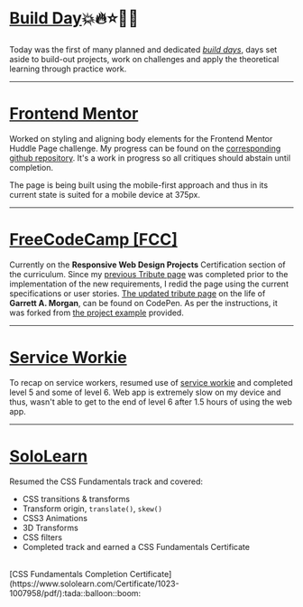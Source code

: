 # [Build Day]():boom::fire::star::tada::balloon:
<!-- <iframe src="https://giphy.com/embed/MLZYKauKxeqKk" width="480" height="374" frameBorder="0" class="giphy-embed" allowFullScreen></iframe><p><a href="https://giphy.com/gifs/nba-free-agents-MLZYKauKxeqKk">via GIPHY</a></p> -->
 Today was the first of many planned and dedicated [_build days_](), days set aside to build-out projects, work on challenges and apply the theoretical learning through practice work.
<hr>

# [Frontend Mentor](https://frontendmentor.io)
Worked on styling and aligning body elements for the Frontend Mentor Huddle Page challenge. My progress can be found on the [corresponding github repository](https://bviengineer.github.io/frontendmentor.io-huddle-landing-page/index.html). It's a work in progress so all critiques should abstain until completion.

The page is being built using the mobile-first approach and thus in its current state is suited for a mobile device at 375px.
<hr>

# [FreeCodeCamp [FCC]](https:/freecodecamp.org)
Currently on the **Responsive Web Design Projects** Certification section of the curriculum. Since my [previous Tribute page](https://codepen.io/bvienigneer/full/GZwVEY) was completed prior to the implementation of the new requirements, I redid the page using the current specifications or user stories. [The updated tribute page](https://codepen.io/bvienigneer/full/pGdNxP) on the life of **Garrett A. Morgan**, can be found on CodePen. As per the instructions, it was forked from [the project example](https://codepen.io/freeCodeCamp/full/zNqgVx) provided.
<hr>

# [Service Workie](https://serviceworkies.com/)
To recap on service workers, resumed use of [service workie](https://serviceworkies.com/) and completed level 5 and some of level 6. Web app is extremely slow on my device and thus, wasn't able to get to the end of level 6 after 1.5 hours of using the web app.
<hr>

# [SoloLearn](https://www.sololearn.com)
Resumed the CSS Fundamentals track and covered:
* CSS transitions & transforms
* Transform origin, `translate()`, `skew()`
* CSS3 Animations
* 3D Transforms
* CSS filters
* Completed track and earned a CSS Fundamentals Certificate
<br>
[CSS Fundamentals Completion Certificate](https://www.sololearn.com/Certificate/1023-1007958/pdf/):tada::balloon::boom:

